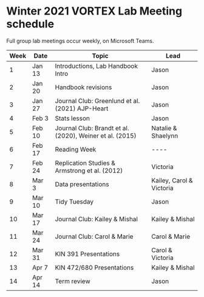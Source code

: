 # Winter 2021 VORTEX Lab Meeting schedule

Full group lab meetings occur weekly, on Microsoft Teams.

| Week | Date | Topic | Lead |
| ---- | ---- | ---- | ---- |
| 1 | Jan 13 | Introductions, Lab Handbook Intro | Jason |
| 2 | Jan 20 | Handbook revisions | Jason |
| 3 | Jan 27 | Journal Club: Greenlund et al. (2021) AJP-Heart | Jason |
| 4 | Feb 3 | Stats lesson | Jason |
| 5 | Feb 10 | Journal Club: Brandt et al. (2020), Weiner et al. (2015) | Natalie & Shaelynn |
| 6 | Feb 17 | Reading Week | ---- |
| 7 | Feb 24 | Replication Studies & Armstrong et al. (2012) | Victoria |
| 8 | Mar 3 | Data presentations | Kailey, Carol & Victoria |
| 9 | Mar 10 | Tidy Tuesday | Jason |
| 10 | Mar 17 | Journal Club: Kailey & Mishal | Kailey & Mishal |
| 11 | Mar 24 | Journal Club: Carol & Marie | Carol & Marie |
| 12 | Mar 31 | KIN 391 Presentations | Carol & Victoria |
| 13 | Apr 7 | KIN 472/680 Presentations | Kailey & Mishal |
| 14 | Apr 14 | Term review | Jason |
